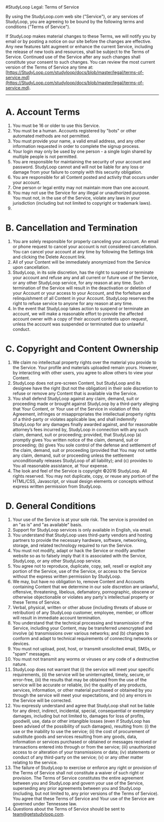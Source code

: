 #StudyLoop Legal: Terms of Service

By using the StudyLoop.com web site ("Service"), or any services of StudyLoop, you are agreeing to be bound by the following terms and conditions ("Terms of Service"). 

If StudyLoop makes material changes to these Terms, we will notify you by email or by posting a notice on our site before the changes are effective. Any new features taht augment or enhance the current Service, including the release of new tools and resources, shall be subject to the Terms of Service. Continued use of the Service after any such changes shall constitute your consent to such changes. You can review the most current version of the Terms of Service any time at: [https://StudyLoop.com/studyloop/docs/blob/master/legal/terms-of-service.md](https://StudyLoop.com/studyloop/docs/blob/master/legal/terms-of-service.md).

***

# A. Account Terms

1. You must be 16 or older to use this Service.
2. You must be a human. Accounts registered by "bots" or other automated methods are not permitted.
3. You must provide your name, a valid email address, and any other information requested in order to complete the signup process.
4. Your login may only be used by one person - a single login shared by multiple people is not permitted. 
5. You are responsible for maintaining the security of your account and password. StudyLoop cannot and will not be liable for any loss or damage from your failure to comply with this security obligation.
6. You are responsible for all Content posted and activity that occurs under your account.
7. One person or legal entity may not maintain more than one account.
8. You may not use the Service for any illegal or unauthorized purpose. You must not, in the use of the Service, violate any laws in your jurisdiction (including but not limited to copyright or trademark laws).
9. 

# B. Cancellation and Termination

1. You are solely responsible for properly canceling your account. An email or phone request to cancel your account is not considered cancellation. You can cancel your account at any time by following the Settings link and clicking the Delete Account link.
2. All of your Content will be immediately anonymized from the Service upon cancellation.
3. StudyLoop, in its sole discretion, has the right to suspend or terminate your account and refuse any and all current or future use of the Service, or any other StudyLoop service, for any reason at any time. Such termination of the Service will result in the deactivation or deletion of your Account or your access to your Account, and the forfeiture and relinquishment of all Content in your Account. StudyLoop reserves the right to refuse service to anyone for any reason at any time.
4. In the event that StudyLoop takes action to suspend or terminate an account, we will make a reasonable effort to provide the affected account owner with a copy of their account contents upon request, unless the account was suspended or terminated due to unlawful conduct.

# C. Copyright and Content Ownership

1. We claim no intellectual property rights over the material you provide to the Service. Your profile and materials uploaded remain yours. However, by interacting with other users, you agree to allow others to view your Content. 
2. StudyLoop does not pre-screen Content, but StudyLoop and its designee have the right (but not the obligation) in their sole discretion to refuse or remove any Content that is available via the Service.
3. You shall defend StudyLoop against any claim, demand, suit or proceeding made or brought against StudyLoop by a third-party alleging that Your Content, or Your use of the Service in violation of this Agreement, infringes or misappropriates the intellectual property rights of a third-party or violates applicable law, and shall indemnify StudyLoop for any damages finally awarded against, and for reasonable attorney’s fees incurred by, StudyLoop in connection with any such claim, demand, suit or proceeding; provided, that StudyLoop (a) promptly gives You written notice of the claim, demand, suit or proceeding; (b) gives You sole control of the defense and settlement of the claim, demand, suit or proceeding (provided that You may not settle any claim, demand, suit or proceeding unless the settlement unconditionally releases StudyLoop of all liability); and (c) provides to You all reasonable assistance, at Your expense.
4. The look and feel of the Service is copyright ©2016 StudyLoop. All rights reserved. You may not duplicate, copy, or reuse any portion of the HTML/CSS, Javascript, or visual design elements or concepts without express written permission from StudyLoop.

# D. General Conditions
1. Your use of the Service is at your sole risk. The service is provided on an "as is" and "as available" basis.
2. Support for StudyLoop services is only available in English, via email.
3. You understand that StudyLoop uses third-party vendors and hosting partners to provide the necessary hardware, software, networking, storage, and related technology required to run the Service.
4. You must not modify, adapt or hack the Service or modify another website so as to falsely imply that it is associated with the Service, StudyLoop, or any other StudyLoop service.
5. You agree not to reproduce, duplicate, copy, sell, resell or exploit any portion of the Service, use of the Service, or access to the Service without the express written permission by StudyLoop.
6. We may, but have no obligation to, remove Content and Accounts containing Content that we determine in our sole discretion are unlawful, offensive, threatening, libelous, defamatory, pornographic, obscene or otherwise objectionable or violates any party's intellectual property or these Terms of Service.
7. Verbal, physical, written or other abuse (including threats of abuse or retribution) of any StudyLoop customer, employee, member, or officer will result in immediate account termination.
8. You understand that the technical processing and transmission of the Service, including your Content, may be transferred unencrypted and involve (a) transmissions over various networks; and (b) changes to conform and adapt to technical requirements of connecting networks or devices.
9. You must not upload, post, host, or transmit unsolicited email, SMSs, or "spam" messages.
10. You must not transmit any worms or viruses or any code of a destructive nature.
11. StudyLoop does not warrant that (i) the service will meet your specific requirements, (ii) the service will be uninterrupted, timely, secure, or error-free, (iii) the results that may be obtained from the use of the service will be accurate or reliable, (iv) the quality of any products, services, information, or other material purchased or obtained by you through the service will meet your expectations, and (v) any errors in the Service will be corrected.
12. You expressly understand and agree that StudyLoop shall not be liable for any direct, indirect, incidental, special, consequential or exemplary damages, including but not limited to, damages for loss of profits, goodwill, use, data or other intangible losses (even if StudyLoop has been advised of the possibility of such damages), resulting from: (i) the use or the inability to use the service; (ii) the cost of procurement of substitute goods and services resulting from any goods, data, information or services purchased or obtained or messages received or transactions entered into through or from the service; (iii) unauthorized access to or alteration of your transmissions or data; (iv) statements or conduct of any third-party on the service; (v) or any other matter relating to the service.
13. The failure of StudyLoop to exercise or enforce any right or provision of the Terms of Service shall not constitute a waiver of such right or provision. The Terms of Service constitutes the entire agreement between you and StudyLoop and govern your use of the Service, superseding any prior agreements between you and StudyLoop (including, but not limited to, any prior versions of the Terms of Service). You agree that these Terms of Service and Your use of the Service are governed under Tennessee law.
14. Questions about the Terms of Service should be sent to team@getstudyloop.com.
